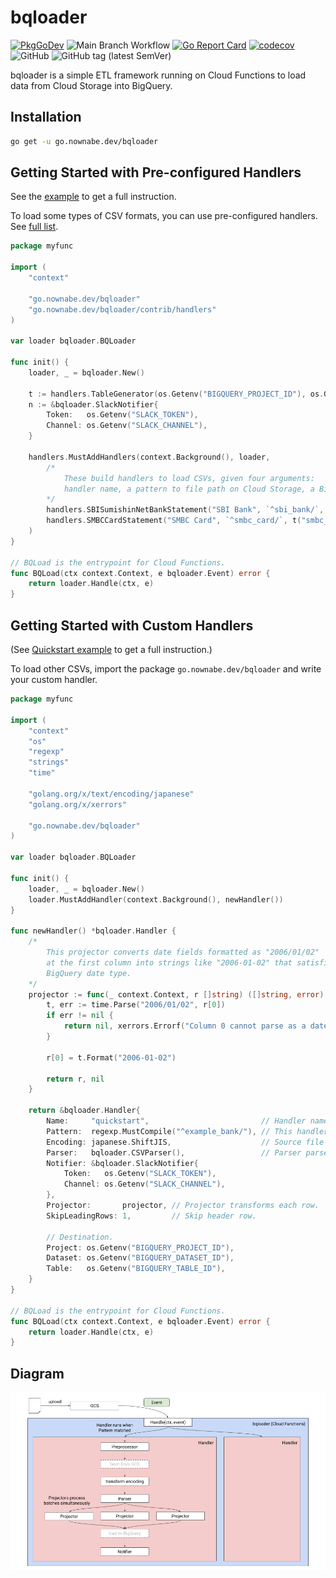 bqloader
========

[![PkgGoDev](https://pkg.go.dev/badge/go.nownabe.dev/bqloader)](https://pkg.go.dev/go.nownabe.dev/bqloader)
![Main Branch Workflow](https://github.com/nownabe/go-bqloader/workflows/Main%20Branch%20Workflow/badge.svg)
[![Go Report Card](https://goreportcard.com/badge/github.com/nownabe/go-bqloader)](https://goreportcard.com/report/github.com/nownabe/go-bqloader)
[![codecov](https://codecov.io/gh/nownabe/go-bqloader/branch/main/graph/badge.svg)](https://codecov.io/gh/nownabe/go-bqloader)
![GitHub](https://img.shields.io/github/license/nownabe/go-bqloader)
![GitHub tag (latest SemVer)](https://img.shields.io/github/v/tag/nownabe/go-bqloader?sort=semver)

bqloader is a simple ETL framework running on Cloud Functions to load data from Cloud Storage into BigQuery.

## Installation

```bash
go get -u go.nownabe.dev/bqloader
```

## Getting Started with Pre-configured Handlers

See the [example](https://github.com/nownabe/go-bqloader/tree/main/examples/pre_configured_handlers) to get a full instruction.

To load some types of CSV formats, you can use pre-configured handlers.
See [full list](https://github.com/nownabe/go-bqloader/tree/main/contrib/handlers).


```go
package myfunc

import (
	"context"

	"go.nownabe.dev/bqloader"
	"go.nownabe.dev/bqloader/contrib/handlers"
)

var loader bqloader.BQLoader

func init() {
	loader, _ = bqloader.New()

	t := handlers.TableGenerator(os.Getenv("BIGQUERY_PROJECT_ID"), os.Getenv("BIGQUERY_DATASET_ID"))
	n := &bqloader.SlackNotifier{
		Token:   os.Getenv("SLACK_TOKEN"),
		Channel: os.Getenv("SLACK_CHANNEL"),
	}

	handlers.MustAddHandlers(context.Background(), loader,
		/*
			These build handlers to load CSVs, given four arguments:
			handler name, a pattern to file path on Cloud Storage, a BigQuery table and a notifier.
		*/
		handlers.SBISumishinNetBankStatement("SBI Bank", `^sbi_bank/`, t("sbi_bank"), n),
		handlers.SMBCCardStatement("SMBC Card", `^smbc_card/`, t("smbc_card"), n),
	)
}

// BQLoad is the entrypoint for Cloud Functions.
func BQLoad(ctx context.Context, e bqloader.Event) error {
	return loader.Handle(ctx, e)
}
```


## Getting Started with Custom Handlers

(See [Quickstart example](https://github.com/nownabe/go-bqloader/tree/main/examples/quickstart) to get a full instruction.)

To load other CSVs, import the package `go.nownabe.dev/bqloader` and write your custom handler.

```go
package myfunc

import (
	"context"
	"os"
	"regexp"
	"strings"
	"time"

	"golang.org/x/text/encoding/japanese"
	"golang.org/x/xerrors"

	"go.nownabe.dev/bqloader"
)

var loader bqloader.BQLoader

func init() {
	loader, _ = bqloader.New()
	loader.MustAddHandler(context.Background(), newHandler())
}

func newHandler() *bqloader.Handler {
	/*
		This projector converts date fields formatted as "2006/01/02"
		at the first column into strings like "2006-01-02" that satisfies
		BigQuery date type.
	*/
	projector := func(_ context.Context, r []string) ([]string, error) {
		t, err := time.Parse("2006/01/02", r[0])
		if err != nil {
			return nil, xerrors.Errorf("Column 0 cannot parse as a date: %w", err)
		}

		r[0] = t.Format("2006-01-02")

		return r, nil
	}

	return &bqloader.Handler{
		Name:     "quickstart",                         // Handler name used in logs and notifications.
		Pattern:  regexp.MustCompile("^example_bank/"), // This handler processes files matched to this pattern.
		Encoding: japanese.ShiftJIS,                    // Source file encoding.
		Parser:   bqloader.CSVParser(),                 // Parser parses source file into records.
		Notifier: &bqloader.SlackNotifier{
			Token:   os.Getenv("SLACK_TOKEN"),
			Channel: os.Getenv("SLACK_CHANNEL"),
		},
		Projector:       projector, // Projector transforms each row.
		SkipLeadingRows: 1,         // Skip header row.

		// Destination.
		Project: os.Getenv("BIGQUERY_PROJECT_ID"),
		Dataset: os.Getenv("BIGQUERY_DATASET_ID"),
		Table:   os.Getenv("BIGQUERY_TABLE_ID"),
	}
}

// BQLoad is the entrypoint for Cloud Functions.
func BQLoad(ctx context.Context, e bqloader.Event) error {
	return loader.Handle(ctx, e)
}
```

## Diagram

![diagram](https://raw.githubusercontent.com/nownabe/go-bqloader/main/diagram.png)
